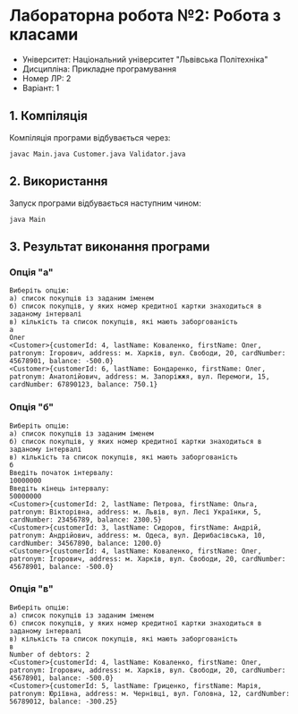 # Лабораторна робота №2: Робота з класами

- Університет: Національний університет "Львівська Політехніка"
- Дисципліна: Прикладне програмування
- Номер ЛР: 2
- Варіант: 1

## 1. Компіляція
Компіляція програми відбувається через:
```
javac Main.java Customer.java Validator.java
```
## 2. Використання
Запуск програми відбувається наступним чином:
```
java Main
```
## 3. Результат виконання програми
### Опція "а"
```
Виберіть опцію:
а) список покупців із заданим іменем
б) список покупців, у яких номер кредитної картки знаходиться в заданому інтервалі
в) кількість та список покупців, які мають заборгованість
а
Олег
<Customer>{customerId: 4, lastName: Коваленко, firstName: Олег, patronym: Ігорович, address: м. Харків, вул. Свободи, 20, cardNumber: 45678901, balance: -500.0}
<Customer>{customerId: 6, lastName: Бондаренко, firstName: Олег, patronym: Анатолійович, address: м. Запоріжжя, вул. Перемоги, 15, cardNumber: 67890123, balance: 750.1}
```
### Опція "б"
```
Виберіть опцію:
а) список покупців із заданим іменем
б) список покупців, у яких номер кредитної картки знаходиться в заданому інтервалі
в) кількість та список покупців, які мають заборгованість
б
Введіть початок інтервалу:
10000000
Введіть кінець інтервалу:
50000000
<Customer>{customerId: 2, lastName: Петрова, firstName: Ольга, patronym: Вікторівна, address: м. Львів, вул. Лесі Українки, 5, cardNumber: 23456789, balance: 2300.5}
<Customer>{customerId: 3, lastName: Сидоров, firstName: Андрій, patronym: Андрійович, address: м. Одеса, вул. Дерибасівська, 10, cardNumber: 34567890, balance: 1200.0}
<Customer>{customerId: 4, lastName: Коваленко, firstName: Олег, patronym: Ігорович, address: м. Харків, вул. Свободи, 20, cardNumber: 45678901, balance: -500.0}
```
### Опція "в"
```
Виберіть опцію:
а) список покупців із заданим іменем
б) список покупців, у яких номер кредитної картки знаходиться в заданому інтервалі
в) кількість та список покупців, які мають заборгованість
в
Number of debtors: 2
<Customer>{customerId: 4, lastName: Коваленко, firstName: Олег, patronym: Ігорович, address: м. Харків, вул. Свободи, 20, cardNumber: 45678901, balance: -500.0}
<Customer>{customerId: 5, lastName: Гриценко, firstName: Марія, patronym: Юріївна, address: м. Чернівці, вул. Головна, 12, cardNumber: 56789012, balance: -300.25}
```